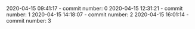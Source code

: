 2020-04-15 09:41:17 - commit number: 0
2020-04-15 12:31:21 - commit number: 1
2020-04-15 14:18:07 - commit number: 2
2020-04-15 16:01:14 - commit number: 3
